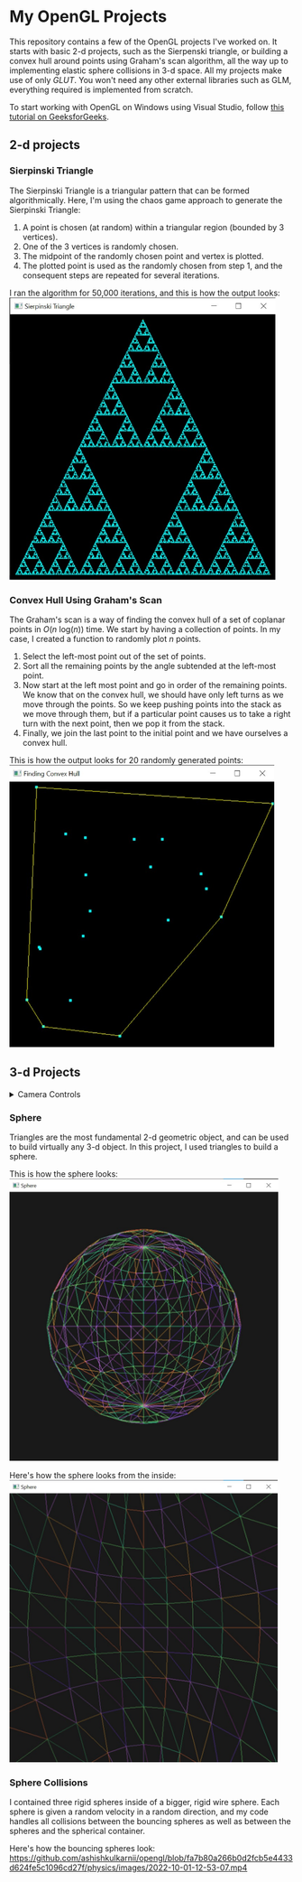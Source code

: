 # My OpenGL Projects

This repository contains a few of the OpenGL projects I've worked on.
It starts with basic 2-d projects, such as the Sierpenski triangle, or building a convex hull around points using Graham's scan algorithm, all the way up to implementing  elastic sphere collisions in 3-d space.
All my projects make use of only *GLUT*.
You won't need any other external libraries such as GLM, everything required is implemented from scratch.

To start working with OpenGL on Windows using Visual Studio, follow [this tutorial on GeeksforGeeks](https://www.geeksforgeeks.org/how-to-setup-opengl-with-visual-studio-2019-on-windows-10/).

## 2-d projects

### Sierpinski Triangle

The Sierpinski Triangle is a triangular pattern that can be formed algorithmically.
Here, I'm using the chaos game approach to generate the Sierpinski Triangle:

1. A point is chosen (at random) within a triangular region (bounded by 3 vertices).
2. One of the 3 vertices is randomly chosen.
3. The midpoint of the randomly chosen point and vertex is plotted.
4. The plotted point is used as the randomly chosen from step 1, and the consequent steps are repeated for several iterations.

I ran the algorithm for 50,000 iterations, and this is how the output looks:\
<img src = "https://raw.githubusercontent.com/ashishkulkarnii/opengl/main/sierpinski-triangle/images/sierpinski-triangle.jpg" alt = "sierpinski-triangle.jpg" height = "500">

### Convex Hull Using Graham's Scan

The Graham's scan is a way of finding the convex hull of a set of coplanar points in *O*(_n_ log(_n_)) time.
We start by having a collection of points.
In my case, I created a function to randomly plot _n_ points.

1. Select the left-most point out of the set of points.
2. Sort all the remaining points by the angle subtended at the left-most point.
3. Now start at the left most point and go in order of the remaining points. We know that on the convex hull, we should have only left turns as we move through the points. So we keep pushing points into the stack as we move through them, but if a particular point causes us to take a right turn with the next point, then we pop it from the stack.
4. Finally, we join the last point to the initial point and we have ourselves a convex hull.

This is how the output looks for 20 randomly generated points:\
<img src = "https://raw.githubusercontent.com/ashishkulkarnii/opengl/main/convex-hull/images/convex-hull.jpg" alt = "convex-hull.jpg" height = "500">

## 3-d Projects

<details>
    <summary>Camera Controls</summary>
    <p>
        In all of these projects, the camera position can be adjusted using the following keys:<br>
        ```W``` to move the camera forwards.<br>
        `S` to move the camera backwards.\
        `A` to move the camera clockwise around subject.\
        `D` to move the camera counterclockwise around subject.\
        `I` to move the camera up.\
        `K` to move the camera down.
    </p>
</details>

### Sphere

Triangles are the most fundamental 2-d geometric object, and can be used to build virtually any 3-d object.
In this project, I used triangles to build a sphere.

This is how the sphere looks:\
<img src = "https://raw.githubusercontent.com/ashishkulkarnii/opengl/main/sphere/images/sphere.jpg" alt = "sphere.jpg" height = "500">

Here's how the sphere looks from the inside:\
<img src = "https://raw.githubusercontent.com/ashishkulkarnii/opengl/main/sphere/images/sphere-inside.jpg" alt = "sphere-inside.jpg" height = "500">

### Sphere Collisions

I contained three rigid spheres inside of a bigger, rigid wire sphere.
Each sphere is given a random velocity in a random direction, and my code handles all collisions between the bouncing spheres as well as between the spheres and the spherical container.

Here's how the bouncing spheres look:\
https://github.com/ashishkulkarnii/opengl/blob/fa7b80a266b0d2fcb5e4433d624fe5c1096cd27f/physics/images/2022-10-01-12-53-07.mp4
